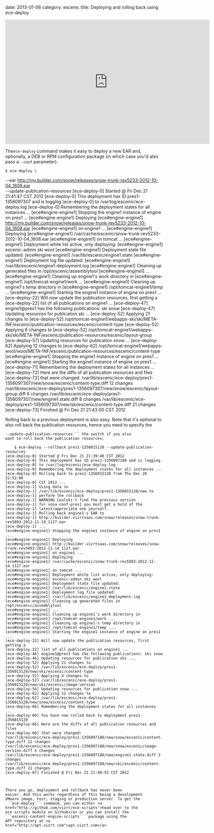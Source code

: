 date:    2013-01-06
category: escenic
title: Deploying and rolling back using ece-deploy

<iframe src="http://www.screenr.com/embed/zwp7"
width="650"
height="396"
frameborder="0">
</iframe>

The```ece-deploy``` command makes it easy to deploy a
new EAR and, optionally, a DEB or RPM configuration package
(in which case you'd also pass a```--conf```
parameter):

    $ ece-deploy \
--ear  http://my.builder.com/snow/releases/snow-trunk-rev5233-2012-10-04_1608.ear \
--update-publication-resources
[ece-deploy-0] Started @ Fri Dec 21 21:41:47 CST 2012
[ece-deploy-0] This deployment has ID pres1-1356097307 and is logging
[ece-deploy-0] to /var/log/escenic/ece-deploy.log
[ece-deploy-0] Remembering the deployment states for all instances ...
[ece#engine-engine1] Stopping the engine1 instance of engine on pres1 ...
[ece#engine-engine1] Deploying
[ece#engine-engine1] http://my.builder.com/snow/releases/snow-trunk-rev5233-2012-10-04_1608.ear
[ece#engine-engine1] on engine1 ...
[ece#engine-engine1] Deploying
[ece#engine-engine1] /var/cache/escenic/snow-trunk-rev5233-2012-10-04_1608.ear
[ece#engine-engine1] on tomcat ...
[ece#engine-engine1] Deployment white list active, only deploying:
[ece#engine-engine1] escenic-admin ski wool
[ece#engine-engine1] Deployment state file updated:
[ece#engine-engine1] /var/lib/escenic/engine1.state
[ece#engine-engine1] Deployment log file updated:
[ece#engine-engine1] /var/lib/escenic/engine1-deployment.log
[ece#engine-engine1] Cleaning up generated files in /opt/escenic/assemblytool
[ece#engine-engine1] ...
[ece#engine-engine1] Cleaning up engine1's work directory in
[ece#engine-engine1] /opt/tomcat-engine1/work ...
[ece#engine-engine1] Cleaning up engine1's temp directory in
[ece#engine-engine1] /opt/tomcat-engine1/temp ...
[ece#engine-engine1] Starting the engine1 instance of engine on pres1 ...
[ece-deploy-22] Will now update the publication resources, first getting a
[ece-deploy-22] list of all publications on engine1 ...
[ece-deploy-47] engine1@pres1 has the following publications: ski snow
[ece-deploy-47] Updating resources for publication ski ...
[ece-deploy-52] Applying 21 changes to
[ece-deploy-52] /opt/tomcat-engine1/webapps-ski/ski/META-INF/escenic/publication-resources/escenic/content-type
[ece-deploy-52] Applying 6 changes to
[ece-deploy-52] /opt/tomcat-engine1/webapps-ski/ski/META-INF/escenic/publication-resources/escenic/layout-group
[ece-deploy-57] Updating resources for publication snow ...
[ece-deploy-62] Applying 12 changes to
[ece-deploy-62] /opt/tomcat-engine1/webapps-wool/wool/META-INF/escenic/publication-resources/escenic/content-type
[ece#engine-engine1] Stopping the engine1 instance of engine on pres1 ...
[ece#engine-engine1] Starting the engine1 instance of engine on pres1 ...
[ece-deploy-71] Remembering the deployment states for all instances ...
[ece-deploy-72] Here are the diffs of all publication resources and files
[ece-deploy-72] that were changed:
/var/lib/escenic/ece-deploy/pres1-1356097307/new/snow/escenic/content-type.diff 12 changes
/var/lib/escenic/ece-deploy/pres1-1356097307/new/snow/escenic/layout-group.diff 6 changes
/var/lib/escenic/ece-deploy/pres1-1356097307/new/engine1.state.diff 8 changes
/var/lib/escenic/ece-deploy/pres1-1356097307/new/ski/escenic/content-type.diff 21 changes
[ece-deploy-73] Finished @ Fri Dec 21 21:43:00 CST 2012


Rolling back to a previous deployment is also easy. Note that
it's optional to also roll back the publication resources,
hence you need to specify the
```
--update-publication-resources``` the switch if you also
want to roll back the publication resources:

    $ ece-deploy --rollback pres1-1356015120 --update-publication-resources
[ece-deploy-0] Started @ Fri Dec 21 21:39:48 CST 2012
[ece-deploy-0] This deployment has ID pres1-1356097188 and is logging
[ece-deploy-0] to /var/log/escenic/ece-deploy.log
[ece-deploy-0] Remembering the deployment states for all instances ...
[ece-deploy-0] Rolling back to pres1-1356015120 from Thu Dec 20 22:52:00
[ece-deploy-0] CST 2012 ...
[ece-deploy-1] Using data in
[ece-deploy-1] /var/lib/escenic/ece-deploy/pres1-1356015120/new to
[ece-deploy-1] perform the rollback
[ece-deploy-1] WARNING Coulski't find the previous version
[ece-deploy-1] for vosa-conf-pres1 you must get a hold of the
[ece-deploy-1] latest/approriate one yourself.
[ece-deploy-1] Rolling back engine1's EAR to
[ece-deploy-1] http://builder.vizrtsaas.com/snow/releases/snow-trunk-rev5893-2012-11-14_1127.ear
[ece-deploy-1] ...
[ece#engine-engine1] Stopping the engine1 instance of engine on pres1 ...
[ece#engine-engine1] Deploying
[ece#engine-engine1] http://builder.vizrtsaas.com/snow/releases/snow-trunk-rev5893-2012-11-14_1127.ear
[ece#engine-engine1] on engine1 ...
[ece#engine-engine1] Deploying
[ece#engine-engine1] /var/cache/escenic/snow-trunk-rev5893-2012-11-14_1127.ear
[ece#engine-engine1] on tomcat ...
[ece#engine-engine1] Deployment white list active, only deploying:
[ece#engine-engine1] escenic-admin ski wool
[ece#engine-engine1] Deployment state file updated:
[ece#engine-engine1] /var/lib/escenic/engine1.state
[ece#engine-engine1] Deployment log file updated:
[ece#engine-engine1] /var/lib/escenic/engine1-deployment.log
[ece#engine-engine1] Cleaning up generated files in /opt/escenic/assemblytool
[ece#engine-engine1] ...
[ece#engine-engine1] Cleaning up engine1's work directory in
[ece#engine-engine1] /opt/tomcat-engine1/work ...
[ece#engine-engine1] Cleaning up engine1's temp directory in
[ece#engine-engine1] /opt/tomcat-engine1/temp ...
[ece#engine-engine1] Starting the engine1 instance of engine on pres1 ...
[ece-deploy-22] Will now update the publication resources, first getting a
[ece-deploy-22] list of all publications on engine1 ...
[ece-deploy-46] engine1@pres1 has the following publications: ski snow
[ece-deploy-46] Updating resources for publication ski ...
[ece-deploy-52] Applying 21 changes to
[ece-deploy-52] /var/lib/escenic/ece-deploy/pres1-1356015120/new/ski/escenic/content-type
[ece-deploy-52] Applying 4 changes to
[ece-deploy-52] /var/lib/escenic/ece-deploy/pres1-1356015120/new/ski/escenic/image-version
[ece-deploy-56] Updating resources for publication snow ...
[ece-deploy-62] Applying 12 changes to
[ece-deploy-62] /var/lib/escenic/ece-deploy/pres1-1356015120/new/snow/escenic/content-type
[ece-deploy-66] Remembering the deployment states for all instances ...
[ece-deploy-66] You have now rolled back to deployment pres1-1356015120
[ece-deploy-66] Here are the diffs of all publication resources and files
[ece-deploy-66] that were changed:
/var/lib/escenic/ece-deploy/pres1-1356097188/new/snow/escenic/content-type.diff 12 changes
/var/lib/escenic/ece-deploy/pres1-1356097188/new/snow/escenic/image-version.diff 4 changes
/var/lib/escenic/ece-deploy/pres1-1356097188/new/engine1.state.diff 2 changes
/var/lib/escenic/ece-deploy/pres1-1356097188/new/ski/escenic/content-type.diff 21 changes
[ece-deploy-67] Finished @ Fri Dec 21 21:40:55 CST 2012



There you go, deployment and rollback has never been
easier. And this works regardless of this being a development
VMware image, test, staging or production server. To get the
```ece-deploy``` command, you can either <a
href="http://github.com/vizrt/ece-scripts">head over to the
ece-scripts module on Github</a> or you can install the
```escenic-content-engine-scripts``` package using the
APT repository at <a
href="http://apt.vizrt.com">apt.vizrt.com</a>

